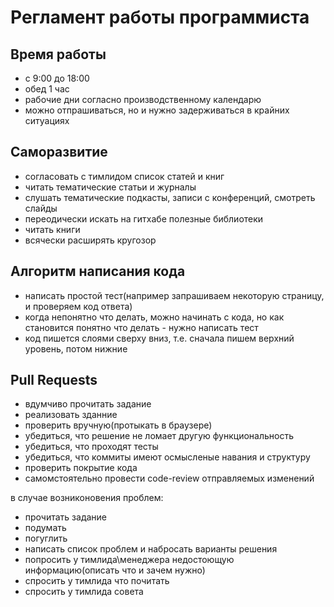 # Регламент работы программиста

## Время работы

* с 9:00 до 18:00
* обед 1 час
* рабочие дни согласно производственному календарю
* можно отпрашиваться, но и нужно задерживаться в крайних ситуациях

## Саморазвитие

* согласовать с тимлидом список статей и книг
* читать тематические статьи и журналы
* слушать тематические подкасты, записи с конференций, смотреть слайды
* переодически искать на гитхабе полезные библиотеки
* читать книги
* всячески расширять кругозор

## Алгоритм написания кода

* написать простой тест(например запрашиваем некоторую страницу, и проверяем код ответа)
* когда непонятно что делать, можно начинать с кода, но как становится понятно что делать - нужно написать тест
* код пишется слоями сверху вниз, т.е. сначала пишем верхний уровень, потом нижние

## Pull Requests

* вдумчиво прочитать задание
* реализовать зданние
* проверить вручную(протыкать в браузере)
* убедиться, что решение не ломает другую функциональность
* убедиться, что проходят тесты
* убедиться, что коммиты имеют осмысленые навания и структуру
* проверить покрытие кода
* самомстоятельно провести code-review отправляемых изменений

в случае возниконовения проблем:

* прочитать задание
* подумать
* погуглить
* написать список проблем и набросать варианты решения
* попросить у тимлида\менеджера недостоющую информацию(описать что и зачем нужно)
* спросить у тимлида что почитать
* спросить у тимлида совета


